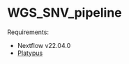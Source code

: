 # WGS_SNV_pipeline

Requirements:
- Nextflow v22.04.0
- [Platypus](https://github.com/andyrimmer/Platypus)
